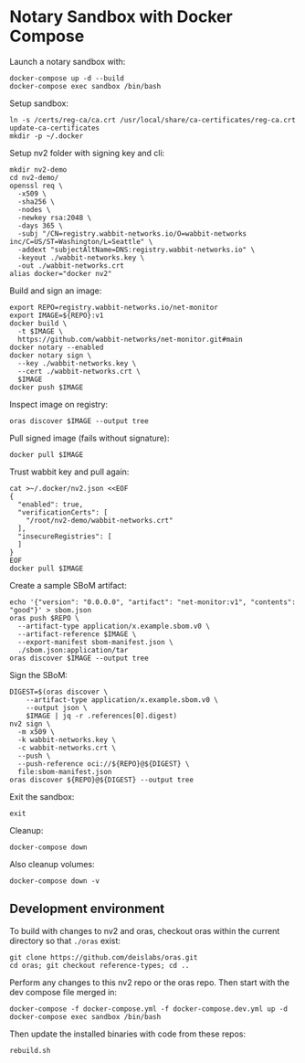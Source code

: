# Notary Sandbox with Docker Compose

Launch a notary sandbox with:

```shell
docker-compose up -d --build
docker-compose exec sandbox /bin/bash
```

Setup sandbox:

```shell
ln -s /certs/reg-ca/ca.crt /usr/local/share/ca-certificates/reg-ca.crt
update-ca-certificates
mkdir -p ~/.docker
```

Setup nv2 folder with signing key and cli:

```shell
mkdir nv2-demo
cd nv2-demo/
openssl req \
  -x509 \
  -sha256 \
  -nodes \
  -newkey rsa:2048 \
  -days 365 \
  -subj "/CN=registry.wabbit-networks.io/O=wabbit-networks inc/C=US/ST=Washington/L=Seattle" \
  -addext "subjectAltName=DNS:registry.wabbit-networks.io" \
  -keyout ./wabbit-networks.key \
  -out ./wabbit-networks.crt
alias docker="docker nv2"
```

Build and sign an image:

```shell
export REPO=registry.wabbit-networks.io/net-monitor
export IMAGE=${REPO}:v1
docker build \
  -t $IMAGE \
  https://github.com/wabbit-networks/net-monitor.git#main
docker notary --enabled
docker notary sign \
  --key ./wabbit-networks.key \
  --cert ./wabbit-networks.crt \
  $IMAGE
docker push $IMAGE
```

Inspect image on registry:

```shell
oras discover $IMAGE --output tree
```

Pull signed image (fails without signature):

```shell
docker pull $IMAGE
```

Trust wabbit key and pull again:

```shell
cat >~/.docker/nv2.json <<EOF
{
  "enabled": true,
  "verificationCerts": [
    "/root/nv2-demo/wabbit-networks.crt"
  ],
  "insecureRegistries": [
  ]
}
EOF
docker pull $IMAGE
```

Create a sample SBoM artifact:

```shell
echo '{"version": "0.0.0.0", "artifact": "net-monitor:v1", "contents": "good"}' > sbom.json
oras push $REPO \
  --artifact-type application/x.example.sbom.v0 \
  --artifact-reference $IMAGE \
  --export-manifest sbom-manifest.json \
  ./sbom.json:application/tar
oras discover $IMAGE --output tree
```

Sign the SBoM:

```shell
DIGEST=$(oras discover \
    --artifact-type application/x.example.sbom.v0 \
    --output json \
    $IMAGE | jq -r .references[0].digest)
nv2 sign \
  -m x509 \
  -k wabbit-networks.key \
  -c wabbit-networks.crt \
  --push \
  --push-reference oci://${REPO}@${DIGEST} \
  file:sbom-manifest.json
oras discover ${REPO}@${DIGEST} --output tree
```

Exit the sandbox:

```shell
exit
```

Cleanup:

```shell
docker-compose down
```

Also cleanup volumes:

```shell
docker-compose down -v
```

## Development environment

To build with changes to nv2 and oras, checkout oras within the current directory so that `./oras` exist:

```shell
git clone https://github.com/deislabs/oras.git
cd oras; git checkout reference-types; cd ..
```

Perform any changes to this nv2 repo or the oras repo.
Then start with the dev compose file merged in:

```shell
docker-compose -f docker-compose.yml -f docker-compose.dev.yml up -d
docker-compose exec sandbox /bin/bash
```

Then update the installed binaries with code from these repos:

```shell
rebuild.sh
```
